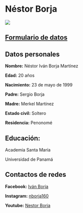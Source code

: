 <h1> Néstor Borja</h1>

<img src="https://scontent.fpty1-1.fna.fbcdn.net/v/t1.0-9/11143186_908741709203246_7694369543928216237_n.jpg?_nc_cat=102&_nc_oc=AQmCJWNLOsnRuPvlaIjY8VipHxXKT0DzW8XYF4-LSwBqGfnkL3iY9Da5pck8gegOsYo&_nc_ht=scontent.fpty1-1.fna&oh=ba2bc4de77dd1a8f8f845238ad2102a4&oe=5E17F773">

<h2><a href="https://n-borja16.github.io/Formulario/?name_control=Nestor+Borja&email_control=ivanborja16%40hotmail.com&url_control=https%3A%2F%2Fclassroom.google.com%2Fc%2FNDE4MDM2NTc3MTZa&date_control=2019-10-08&time_control=13%3A00&datetime_control=16%2F10%2F2000&month_control=2019-10&week_control=2019-W40&number_control=-4&tel_control=62380984&search_control=Ingles&color_control=%2300ff40">Formulario de datos</a></h2>

<h2>Datos personales</h2>

<p><strong>Nombre:</strong> Néstor Iván Borja Martínez</p>
<p><strong>Edad:</strong> 20 años</p>
<p><strong>Nacimiento:</strong> 23 de mayo de 1999</p>
<p><strong>Padre:</strong> Sergio Borja</p>
<p><strong>Madre:</strong> Merkel Martínez</p>
<p><strong>Estado civil:</strong> Soltero</p>
<p><strong>Residencia:</strong> Penonomé</p>

<h2>Educación:</h2>

<p>Academia Santa María</p>

<p>Universidad de Panamá</p>

<h2>Contactos de redes</h2>

<p><strong>Facebook:</strong> <a href="https://www.facebook.com/ivan.borja.566">Iván Borja</a></p>
<p><strong>Instagram:</strong> <a href="https://www.instagram.com/nborja160/">nborja160</a></p>
<p><strong>Youtube:</strong> <a href="https://www.youtube.com/channel/UCDt_jSjigbz67qOrVEXshdw?view_as=subscriber">Nestor Borja</a></p>

